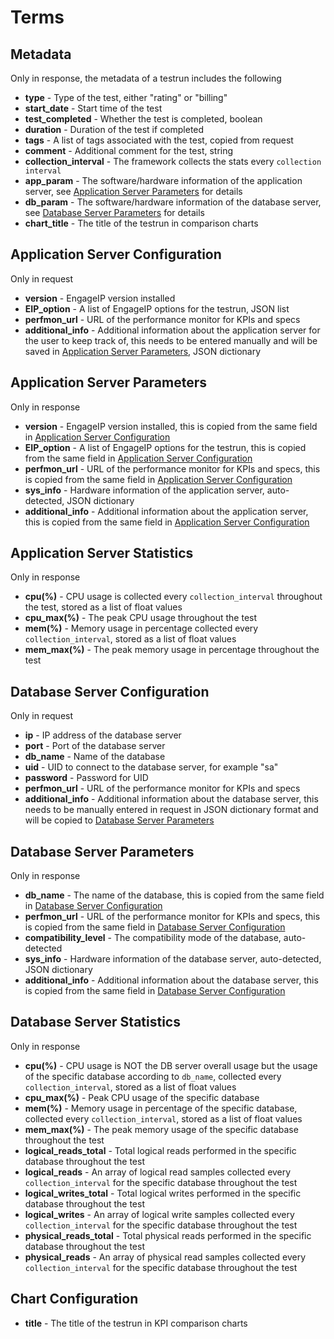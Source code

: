 # Terms
## Metadata
Only in response, the metadata of a testrun includes the following

- **type** - Type of the test, either "rating" or "billing"
- **start_date** - Start time of the test
- **test_completed** - Whether the test is completed, boolean
- **duration** - Duration of the test if completed
- **tags** - A list of tags associated with the test, copied from request
- **comment** - Additional comment for the test, string
- **collection_interval** - The framework collects the stats every `collection interval`
- **app_param** - The software/hardware information of the application server, see [Application Server Parameters](#application-server-parameters) for details
- **db_param** - The software/hardware information of the database server, see [Database Server Parameters](#database-server-parameters) for details
- **chart_title** - The title of the testrun in comparison charts




## Application Server Configuration
Only in request

- **version** - EngageIP version installed
- **EIP_option** - A list of EngageIP options for the testrun, JSON list
- **perfmon_url** - URL of the performance monitor for KPIs and specs
- **additional_info** - Additional information about the application server for the user to keep track of, this needs to be entered manually and will be saved in [Application Server Parameters](#application-server-parameters), JSON dictionary



## Application Server Parameters
Only in response

- **version** - EngageIP version installed, this is copied from the same field in [Application Server Configuration](#application-server-configuration)
- **EIP_option** - A list of EngageIP options for the testrun, this is copied from the same field in [Application Server Configuration](#application-server-configuration)
- **perfmon_url** - URL of the performance monitor for KPIs and specs, this is copied from the same field in [Application Server Configuration](#application-server-configuration)
- **sys_info** - Hardware information of the application server, auto-detected, JSON dictionary
- **additional_info** - Additional information about the application server, this is copied from the same field in [Application Server Configuration](#application-server-configuration)


## Application Server Statistics
Only in response

- **cpu(%)** - CPU usage is collected every `collection_interval` throughout the test, stored as a list of float values
- **cpu_max(%)** - The peak CPU usage throughout the test
- **mem(%)** - Memory usage in percentage collected every `collection_interval`, stored as a list of float values
- **mem_max(%)** - The peak memory usage in percentage throughout the test


## Database Server Configuration
Only in request

- **ip** - IP address of the database server
- **port** - Port of the database server
- **db_name** - Name of the database
- **uid** - UID to connect to the database server, for example "sa"
- **password** - Password for UID
- **perfmon_url** - URL of the performance monitor for KPIs and specs
- **additional_info** - Additional information about the database server, this needs to be manually entered in request in JSON dictionary format and will be copied to [Database Server Parameters](#database-server-parameters)


## Database Server Parameters
Only in response

- **db_name** - The name of the database, this is copied from the same field in [Database Server Configuration](#database-server-configuration)
- **perfmon_url** - URL of the performance monitor for KPIs and specs, this is copied from the same field in [Database Server Configuration](#database-server-configuration)
- **compatibility_level** - The compatibility mode of the database, auto-detected
- **sys_info** - Hardware information of the database server, auto-detected, JSON dictionary
- **additional_info** - Additional information about the database server, this is copied from the same field in [Database Server Configuration](#database-server-configuration)

## Database Server Statistics
Only in response

- **cpu(%)** - CPU usage is NOT the DB server overall usage but the usage of the specific database according to `db_name`, collected every `collection_interval`, stored as a list of float values
- **cpu_max(%)** - Peak CPU usage of the specific database
- **mem(%)** - Memory usage in percentage of the specific database, collected every `collection_interval`, stored as a list of float values
- **mem_max(%)** - The peak memory usage of the specific database throughout the test
- **logical\_reads\_total** - Total logical reads performed in the specific  database throughout the test
- **logical_reads** - An array of logical read samples collected every `collection_interval` for the specific database throughout the test
- **logical\_writes\_total** - Total logical writes performed in the specific  database throughout the test
- **logical_writes** - An array of logical write samples collected every `collection_interval` for the specific database throughout the test
- **physical\_reads\_total** - Total physical reads performed in the specific  database throughout the test
- **physical_reads** - An array of physical read samples collected every `collection_interval` for the specific database throughout the test



## Chart Configuration


- **title** - The title of the testrun in KPI comparison charts
